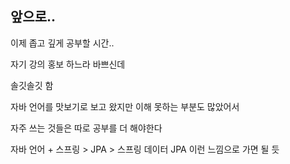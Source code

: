 ## 앞으로..

이제 좁고 깊게 공부할 시간..

자기 강의 홍보 하느라 바쁘신데 

솔깃솔깃 함 

자바 언어를 맛보기로 보고 왔지만 이해 못하는 부분도 많았어서 

자주 쓰는 것들은 따로 공부를 더 해야한다 

자바 언어 + 스프링 > JPA > 스프링 데이터 JPA 이런 느낌으로 가면 될 듯 
